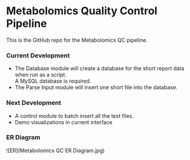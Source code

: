 # Metabolomics Quality Control Pipeline

This is the GitHub repo for the Metabolomics QC pipeline.  

### Current Development
* The Database module will create a database for the short report data when run as a script.  
A MySQL database is required. 
* The Parse Input module will insert one short file into the database.

### Next Development
* A control module to batch insert all the test files.  
* Demo visualizations in current interface

### ER Diagram
![ER](Metabolomics QC ER Diagram.jpg)
